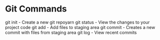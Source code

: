 # Git Commands

git init - Create a new git repoyarn 
git status - View the changes to your project code
git add - Add files to staging area
git commit - Creates a new commit with files from staging area
git log - View recent commits
